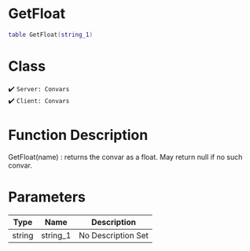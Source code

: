 # GetFloat
```lua
table GetFloat(string_1)
```
# Class
✔️ `Server: Convars`  
✔️ `Client: Convars`  

# Function Description
GetFloat(name) : returns the convar as a float. May return null if no such convar.
# Parameters
Type|Name|Description
--|--|--
string|string_1|No Description Set
